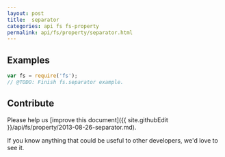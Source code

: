 ```yaml
---
layout: post
title:  separator
categories: api fs fs-property
permalink: api/fs/property/separator.html
---
```


## Examples

```javascript
var fs = require('fs');
// @TODO: Finish fs.separator example.
```

## Contribute

Please help us [improve this document]({{ site.githubEdit }}/api/fs/property/2013-08-26-separator.md).

If you know anything that could be useful to other developers, we'd love to see it.


